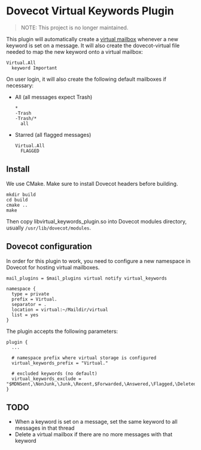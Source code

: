 Dovecot Virtual Keywords Plugin
===============================

> NOTE: This project is no longer maintained.

This plugin will automatically create a [virtual mailbox](https://wiki2.dovecot.org/Plugins/Virtual)
whenever a new keyword is set on a message. It will also create the dovecot-virtual
file needed to map the new keyword onto a virtual mailbox:

```
Virtual.All
  keyword Important
```

On user login, it will also create the following default mailboxes if necessary:

* All (all messages expect Trash)

    ```
    *
    -Trash
    -Trash/*
      all
    ```

* Starred (all flagged messages)

    ```
    Virtual.All
      FLAGGED
    ```

## Install

We use CMake. Make sure to install Dovecot headers before building.

```
mkdir build
cd build
cmake ..
make
```

Then copy libvirtual_keywords_plugin.so into Dovecot modules directory, usually `/usr/lib/dovecot/modules`.

## Dovecot configuration

In order for this plugin to work, you need to configure a new namespace in
Dovecot for hosting virtual mailboxes.

```
mail_plugins = $mail_plugins virtual notify virtual_keywords

namespace {
  type = private
  prefix = Virtual.
  separator = .
  location = virtual:~/Maildir/virtual
  list = yes
}
```

The plugin accepts the following parameters:

```
plugin {
  ...

  # namespace prefix where virtual storage is configured
  virtual_keywords_prefix = "Virtual."

  # excluded keywords (no default)
  virtual_keywords_exclude = "$MDNSent,\NonJunk,\Junk,\Recent,$Forwarded,\Answered,\Flagged,\Deleted,\Seen,\Draft"
}
```

## TODO

* When a keyword is set on a message, set the same keyword to all messages in that thread
* Delete a virtual mailbox if there are no more messages with that keyword
